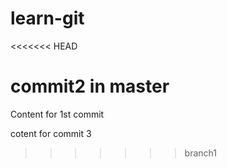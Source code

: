 # learn-git
<<<<<<< HEAD

commit2 in master
=======
Content for 1st commit

cotent for commit 3
>>>>>>> branch1
